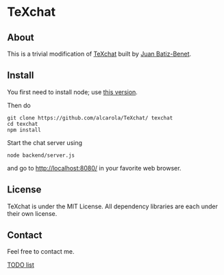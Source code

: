 # TeXchat

## About

This is a trivial modification of [TeXchat](http://github.com/jbenet/TeXchat) built by [Juan Batiz-Benet](http://github.com/jbenet).

## Install

You first need to install node; use [this version](http://nodejs.org/dist/v0.6.19/node-v0.6.19.tar.gz). 

Then do

    git clone https://github.com/alcarola/TeXchat/ texchat
    cd texchat
    npm install

Start the chat server using

    node backend/server.js

and go to [http://localhost:8080/](http://localhost:8080/) in your favorite
web browser.


## License

TeXchat is under the MIT License.
All dependency libraries are each under their own license.


## Contact

Feel free to contact me.


[TODO list](TODO.md)


